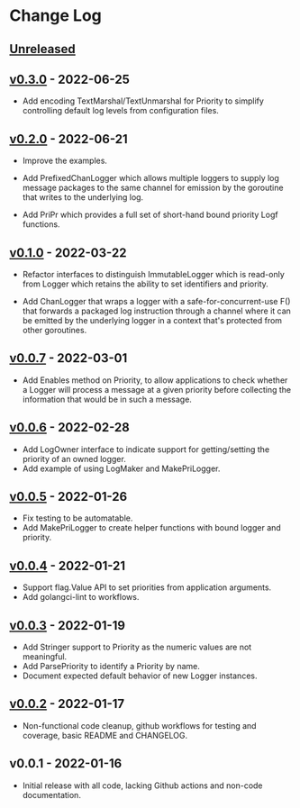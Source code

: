 # Change Log

## [Unreleased]

## [v0.3.0] - 2022-06-25

* Add encoding TextMarshal/TextUnmarshal for Priority to simplify
  controlling default log levels from configuration files.

## [v0.2.0] - 2022-06-21

* Improve the examples.

* Add PrefixedChanLogger which allows multiple loggers to supply log
  message packages to the same channel for emission by the goroutine
  that writes to the underlying log.

* Add PriPr which provides a full set of short-hand bound priority Logf
  functions.

## [v0.1.0] - 2022-03-22

* Refactor interfaces to distinguish ImmutableLogger which is read-only
  from Logger which retains the ability to set identifiers and priority.

* Add ChanLogger that wraps a logger with a safe-for-concurrent-use F()
  that forwards a packaged log instruction through a channel where it
  can be emitted by the underlying logger in a context that's protected
  from other goroutines.

## [v0.0.7] - 2022-03-01

* Add Enables method on Priority, to allow applications to check whether
  a Logger will process a message at a given priority before collecting
  the information that would be in such a message.

## [v0.0.6] - 2022-02-28

* Add LogOwner interface to indicate support for getting/setting the
  priority of an owned logger.
* Add example of using LogMaker and MakePriLogger.

## [v0.0.5] - 2022-01-26

* Fix testing to be automatable.
* Add MakePriLogger to create helper functions with bound logger and
  priority.

## [v0.0.4] - 2022-01-21

* Support flag.Value API to set priorities from application arguments.
* Add golangci-lint to workflows.

## [v0.0.3] - 2022-01-19

* Add Stringer support to Priority as the numeric values are not meaningful.
* Add ParsePriority to identify a Priority by name.
* Document expected default behavior of new Logger instances.

## [v0.0.2] - 2022-01-17

* Non-functional code cleanup, github workflows for testing and
  coverage, basic README and CHANGELOG.

## v0.0.1 - 2022-01-16

* Initial release with all code, lacking Github actions and non-code
  documentation.

[Unreleased]: https://github.com/pabigot/logwrap/compare/main...next
[v0.0.2]: https://github.com/pabigot/logwrap/compare/v0.0.1...v0.0.2
[v0.0.3]: https://github.com/pabigot/logwrap/compare/v0.0.2...v0.0.3
[v0.0.4]: https://github.com/pabigot/logwrap/compare/v0.0.3...v0.0.4
[v0.0.5]: https://github.com/pabigot/logwrap/compare/v0.0.4...v0.0.5
[v0.0.6]: https://github.com/pabigot/logwrap/compare/v0.0.5...v0.0.6
[v0.0.7]: https://github.com/pabigot/logwrap/compare/v0.0.6...v0.0.7
[v0.1.0]: https://github.com/pabigot/logwrap/compare/v0.0.7...v0.1.0
[v0.2.0]: https://github.com/pabigot/logwrap/compare/v0.1.0...v0.2.0
[v0.3.0]: https://github.com/pabigot/logwrap/compare/v0.2.0...v0.3.0
